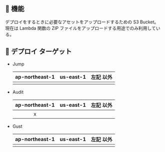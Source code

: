 ## 🚀 機能

デプロイをするときに必要なアセットをアップロードするための S3 Bucket。  
現在は Lambda 関数の ZIP ファイルをアップロードする用途でのみ利用している。

## 🚀 デプロイ ターゲット

- Jump

  | ap-northeast-1 | us-east-1 | 左記 以外 |
  | :------------: | :-------: | :-------: |
  |                |           |           |

- Audit

  | ap-northeast-1 | us-east-1 | 左記 以外 |
  | :------------: | :-------: | :-------: |
  |       x        |           |           |

- Gust

  | ap-northeast-1 | us-east-1 | 左記 以外 |
  | :------------: | :-------: | :-------: |
  |                |           |           |
